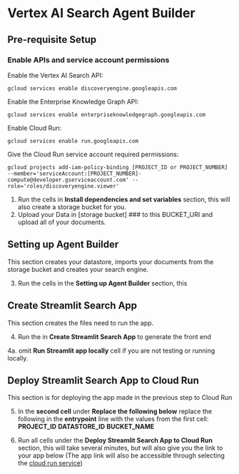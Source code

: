 # Vertex AI Search Agent Builder

## Pre-requisite Setup

### Enable APIs and service account permissions
Enable the Vertex AI Search API:
```
gcloud services enable discoveryengine.googleapis.com
```
Enable the Enterprise Knowledge Graph API:
```
gcloud services enable enterpriseknowledgegraph.googleapis.com
```
Enable Cloud Run:
```
gcloud services enable run.googleapis.com
```
Give the Cloud Run service account required permissions:
```
gcloud projects add-iam-policy-binding [PROJECT_ID or PROJECT_NUMBER] --member='serviceAccount:[PROJECT_NUMBER]-compute@developer.gserviceaccount.com' --role='roles/discoveryengine.viewer'
```

1. Run the cells in **Install dependencies and set variables** section, this will also create a storage bucket for you.
2. Upload your Data in [storage bucket] ### to this BUCKET_URI and upload all of your documents. 

## Setting up Agent Builder
This section creates your datastore, imports your documents from the storage bucket and creates your search engine.

3. Run the cells in the **Setting up Agent Builder** section, this 

## Create Streamlit Search App
This section creates the files need to run the app.

4. Run the in **Create Streamlit Search App** to generate the front end

4a. omit **Run Streamlit app locally** cell if you are not testing or running locally.

## Deploy Streamlit Search App to Cloud Run
This section is for deploying the app made in the previous step to Cloud Run

5. In the **second cell** under **Replace the following below** replace the following in the **entrypoint** line with the values from the first cell: **PROJECT_ID** **DATASTORE_ID** **BUCKET_NAME**

6. Run all cells under the **Deploy Streamlit Search App to Cloud Run** section, this will take several minutes, but will also give you the link to your app below (The app link will also be accessible through selecting the [cloud run service](https://pantheon.corp.google.com/run?referrer=search&authuser=2&hl=en-GB&project=ai-sb-test))